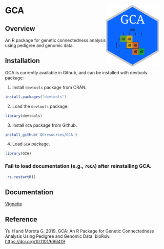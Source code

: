 
<!-- README.md is generated from README.Rmd. Please edit README.Rmd (this file) -->

# GCA <img src="man/figures/GCA.png" height="200" align="right"/>

## Overview

An R package for genetic connectedness analysis using pedigree and
genomic data.

## Installation

GCA is currently available in Github, and can be installed with devtools
package:

1.  Install `devtools` package from CRAN.

<!-- end list -->

``` r
install.packages("devtools")
```

2.  Load the `devtools` package.

<!-- end list -->

``` r
library(devtools)
```

3.  Install `GCA` package from Github.

<!-- end list -->

``` r
install_github('QGresources/GCA')
```

4.  Load `GCA` package.

<!-- end list -->

``` r
library(GCA)
```

### Fail to load documentation (e.g., `?GCA`) after reinstalling GCA.

``` r
.rs.restartR() 
```

## Documentation

[Vignette](https://qgresources.github.io/GCA_Vignette/GCA.html)

## Reference

Yu H and Morota G. 2019. GCA: An R Package for Genetic Connectedness
Analysis Using Pedigree and Genomic Data. bioRxiv.
<https://doi.org/10.1101/696419>
